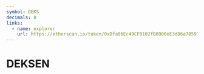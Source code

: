 ```yaml
---
symbol: DEKS
decimals: 8
links:
  - name: explorer
    url: https://etherscan.io/token/0xDfa66Ec49CF0102fB8906eE3dD6a70597D9720d4
---
```


# DEKSEN
